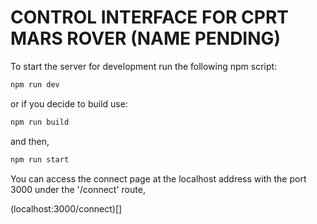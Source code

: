 # CONTROL INTERFACE FOR CPRT MARS ROVER (NAME PENDING)

To start the server for development run the following npm script:

```bash
npm run dev
```

or if you decide to build use:

```bash
npm run build
```
and then,
```bash
npm run start
```

You can access the connect page at the localhost address with the port 3000 under the '/connect' route,

(localhost:3000/connect)[]

